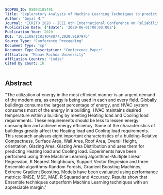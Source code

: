 ```yaml
---
SCOPUS_ID: 85093105491
Title: "Exploratory Analysis of Machine Learning Techniques to predict Energy Efficiency in Buildings"
Author: "Goyal M."
Journal: "ICRITO 2020 - IEEE 8th International Conference on Reliability, Infocom Technologies and Optimization (Trends and Future Directions)"
Publication Date: {'$date': '2020-06-01T00:00:00Z'}
Publication Year: 2020
DOI: "10.1109/ICRITO48877.2020.9197976"
Source Type: "Conference Proceeding"
Document Type: "cp"
Document Type Description: "Conference Paper"
Affliation: "Manav Rachna University"
Affliation Country: "India"
Cited by count: 10
---
```


## Abstract
"The utilization of energy in the most efficient manner is an urgent demand of the modern era, as energy is being used in each and every field. Globally buildings consume the largest percentage of energy, and HVAC system consumes most of the energy in a building. HVAC maintains desired temperature within a building by meeting Heating load and Cooling load requirements. These requirements should be less to lessen energy consumption and achieve energy efficiency. Some of the characteristics of buildings greatly affect the Heating load and Cooling load requirements. This research analyses eight important characteristics of a building-Relative Compactness, Surface Area, Wall Area, Roof Area, Overall Height, orientation, Glazing Area, Glazing Area Distribution and uses them for predicting Heating load and Cooling load. Experiments have been performed using three Machine Learning algorithms-Multiple Linear Regression, K Nearest Neighbours, Support Vector Regresion and three Ensemble algorithms-Random Forests, Gradient Boosting Machines, Extreme Gradient Boosting. Models have been evaluated using performance metrics: RMSE, MSE, MAE, R Squared and Accuracy. Results show that Ensemble techniques outperform Machine Learning techniques with an appreciable margin."
